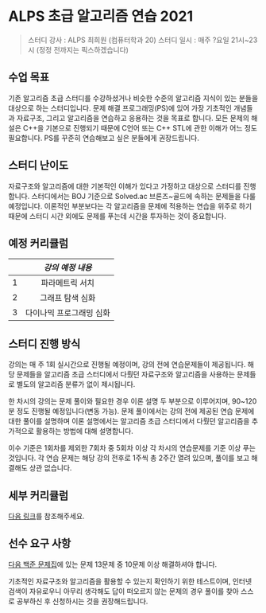 # ALPS 초급 알고리즘 연습 2021

> 스터디 강사 : ALPS 최희원 (컴퓨터학과 20)
> 스터디 일시 : 매주 ?요일 21시~23시 (정정 전까지는 픽스하겠습니다)

## 수업 목표

 기존 알고리즘 초급 스터디를 수강하셨거나 비슷한 수준의 알고리즘 지식이 있는 분들을 대상으로 하는 스터디입니다. 문제 해결 프로그래밍(PS)에 있어 가장 기초적인 개념들과 자료구조, 그리고 알고리즘을 연습하고 응용하는 것을 목표로 합니다. 모든 문제의 해설은 C++을 기본으로 진행되기 때문에 C언어 또는 C++ STL에 관한 이해가 어느 정도 필요합니다. PS를 꾸준히 연습해보고 싶은 분들에게 권장드립니다.



## 스터디 난이도

 자료구조와 알고리즘에 대한 기본적인 이해가 있다고 가정하고 대상으로 스터디를 진행합니다. 스터디에서는 BOJ 기준으로 Solved.ac 브론즈~골드에 속하는 문제들을 다룰 예정입니다. 이론적인 부분보다는 각 알고리즘을 문제에 적용하는 연습을 위주로 하기 때문에 스터디 시간 외에도 문제를 푸는데 시간을 투자하는 것이 중요합니다.



## 예정 커리큘럼

|      |             *강의 예정 내용*              |
| :--: | :---------------------------------------: |
|  1   |              파라메트릭 서치              |
|  2   |             그래프 탐색 심화              |
|  3   |         다이나믹 프로그래밍 심화          |



## 스터디 진행 방식

 강의는 매 주 1회 실시간으로 진행될 예정이며, 강의 전에 연습문제들이 제공됩니다. 해당 문제들을 알고리즘 초급 스터디에서 다뤘던 자료구조와 알고리즘을 사용하는 문제들로 별도의 알고리즘 분류가 없이 제시됩니다.

 한 차시의 강의는 문제 풀이와 필요한 경우 이론 설명 두 부분으로 이루어지며, 90~120분 정도 진행될 예정입니다(변동 가능). 문제 풀이에서는 강의 전에 제공된 연습 문제에 대한 풀이를 설명하며 이론 설명에서는 알고리즘 초급 스터디에서 다뤘던 알고리즘을 추가적으로 활용하는 방법에 대해 설명합니다.

 이수 기준은 1회차를 제외한 7회차 중 5회차 이상 각 차시의 연습문제를 기준 이상 푸는 것입니다. 각 연습 문제는 해당 강의 전후로 1주씩 총 2주간 열려 있으며, 풀이를 보고 해결해도 상관 없습니다.



## 세부 커리큘럼

[다음 링크](https://github.com/ALPS-Study/Introduction/blob/master/2021-2R/0x01%20%EC%95%8C%EA%B3%A0%EB%A6%AC%EC%A6%98%20%EC%B4%88%EA%B8%89%20%EC%97%B0%EC%8A%B5/elementary_study_2021.md)를 참조해주세요.



## 선수 요구 사항

[다음 백준 문제집](https://www.acmicpc.net/workbook/view/8789)에 있는 문제 13문제 중 10문제 이상 해결하셔야 합니다.

기초적인 자료구조와 알고리즘을 활용할 수 있는지 확인하기 위한 테스트이며, 인터넷 검색이 자유로우니 아무리 생각해도 답이 떠오르지 않는 문제의 경우 풀이를 찾아 스스로 공부하신 후 신청하시는 것을 권장해드립니다.
